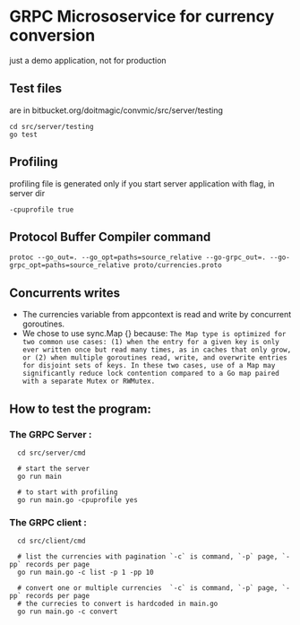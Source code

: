 # GRPC Micrososervice for currency conversion
 just a demo application, not for production


## Test files 
are in bitbucket.org/doitmagic/convmic/src/server/testing
```
cd src/server/testing
go test
```

## Profiling
 profiling file is generated only if you start server application with flag, in server dir  
  ```
  -cpuprofile true 
  ```

## Protocol Buffer Compiler  command
```protoc --go_out=. --go_opt=paths=source_relative --go-grpc_out=. --go-grpc_opt=paths=source_relative proto/currencies.proto```

## Concurrents writes
- The currencies variable from appcontext is read and write by concurrent goroutines.
- We chose to use sync.Map {} because: ```The Map type is optimized for two common use cases: (1) when the entry for a given key is only ever written once but read many times, as in caches that only grow, or (2) when multiple goroutines read, write, and overwrite entries for disjoint sets of keys. In these two cases, use of a Map may significantly reduce lock contention compared to a Go map paired with a separate Mutex or RWMutex.```

## How to test the program:

### The GRPC Server :
```
  cd src/server/cmd

  # start the server
  go run main

  # to start with profiling 
  go run main.go -cpuprofile yes 
``` 

### The GRPC client :
```
  cd src/client/cmd
  
  # list the currencies with pagination `-c` is command, `-p` page, `-pp` records per page  
  go run main.go -c list -p 1 -pp 10

  # convert one or multiple currencies  `-c` is command, `-p` page, `-pp` records per page 
  # the currecies to convert is hardcoded in main.go 
  go run main.go -c convert 

``` 